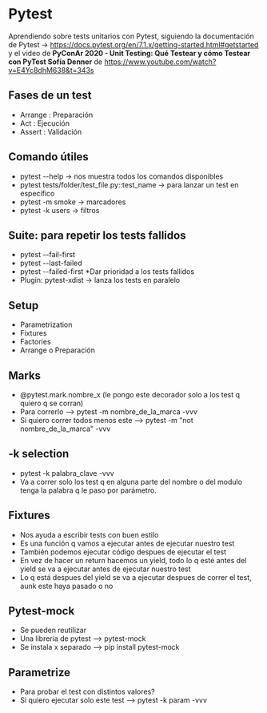 # Pytest

Aprendiendo sobre tests unitarios con Pytest, 
siguiendo la documentación de Pytest -> https://docs.pytest.org/en/7.1.x/getting-started.html#getstarted 
y el video de **PyConAr 2020 - Unit Testing: Qué Testear y cómo Testear con PyTest
Sofía Denner** de https://www.youtube.com/watch?v=E4Yc8dhM638&t=343s

## Fases de un test
* Arrange : Preparación
* Act : Ejecución
* Assert : Validación

## Comando útiles
- pytest --help -> nos muestra todos los comandos disponibles
- pytest tests/folder/test_file.py::test_name -> para lanzar un test en específico
- pytest -m smoke -> marcadores
- pytest -k users -> filtros

## Suite: para repetir los tests fallidos
- pytest --fail-first
- pytest --last-failed
- pytest --failed-first
*Dar prioridad a los tests fallidos
- Plugin: pytest-xdist -> lanza los tests en paralelo

## Setup
* Parametrization
* Fixtures
* Factories
* Arrange o Preparación

## Marks
- @pytest.mark.nombre_x
(le pongo este decorador solo a los test q quiero q se corran)
- Para correrlo --> pytest -m nombre_de_la_marca -vvv
- Si quiero correr todos menos este --> pytest -m "not nombre_de_la_marca" -vvv

## -k selection
- pytest -k palabra_clave -vvv
- Va a correr solo los test q en alguna parte del nombre o del modulo tenga la palabra q le paso por parámetro.

## Fixtures
- Nos ayuda a escribir tests con buen estilo
- Es una función q vamos a ejecutar antes de ejecutar nuestro test
- También podemos ejecutar código despues de ejecutar el test
- En vez de hacer un return hacemos un yield, todo lo q esté antes del yield se va a ejecutar antes de ejecutar nuestro test
- Lo q está despues del yield se va a ejecutar despues de correr el test, aunk este haya pasado o no

## Pytest-mock
- Se pueden reutilizar
- Una librería de pytest -->  pytest-mock
- Se instala x separado --> pip install pytest-mock

## Parametrize
- Para probar el test con distintos valores?
- Si quiero ejecutar solo este test --> pytest -k param -vvv



